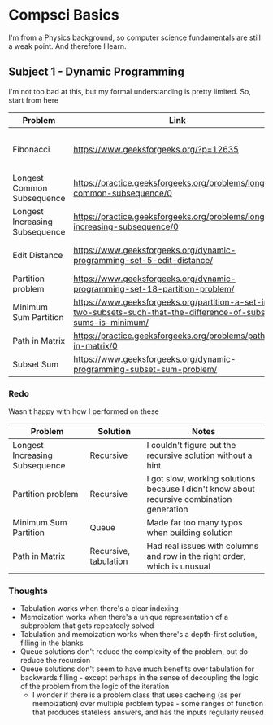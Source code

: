 # Compsci Basics

I'm from a Physics background, so computer science fundamentals are still a weak point. And therefore I learn.

## Subject 1 - Dynamic Programming

I'm not too bad at this, but my formal understanding is pretty limited. So, start from here

| Problem   | Link  | Solutions  |
| --------- | ----- | ---------- |
| Fibonacci  | https://www.geeksforgeeks.org/?p=12635  | Recursive, memoization, tabulation, sensible  |
| Longest Common Subsequence  | https://practice.geeksforgeeks.org/problems/longest-common-subsequence/0  | Recursive, memoization, tabulation  |
| Longest Increasing Subsequence  | https://practice.geeksforgeeks.org/problems/longest-increasing-subsequence/0  | Tabulation, recursive, memoization  |
| Edit Distance  | https://www.geeksforgeeks.org/dynamic-programming-set-5-edit-distance/  | Recursive, memoization, tabulation  |
| Partition problem  | https://www.geeksforgeeks.org/dynamic-programming-set-18-partition-problem/  | Recursive  |
| Minimum Sum Partition  | https://www.geeksforgeeks.org/partition-a-set-into-two-subsets-such-that-the-difference-of-subset-sums-is-minimum/  | Recursive, Queue  |
| Path in Matrix  | https://practice.geeksforgeeks.org/problems/path-in-matrix/0  | Recursive, memoization  |
| Subset Sum  | https://www.geeksforgeeks.org/dynamic-programming-subset-sum-problem/  | Recursive  |

### Redo

Wasn't happy with how I performed on these

| Problem  | Solution  | Notes  |
| -------- | --------- | ------ |
| Longest Increasing Subsequence  | Recursive  | I couldn't figure out the recursive solution without a hint  |
| Partition problem  | Recursive  | I got slow, working solutions because I didn't know about recursive combination generation  |
| Minimum Sum Partition  | Queue  | Made far too many typos when building solution  |
| Path in Matrix  | Recursive, tabulation  | Had real issues with columns and row in the right order, which is unusual  |

### Thoughts

* Tabulation works when there's a clear indexing
* Memoization works when there's a unique representation of a subproblem that gets repeatedly solved
* Tabulation and memoization works when there's a depth-first solution, filling in the blanks
* Queue solutions don't reduce the complexity of the problem, but do reduce the recursion
* Queue solutions don't seem to have much benefits over tabulation for backwards filling - except perhaps in the sense of decoupling the logic of the problem from the logic of the iteration
  * I wonder if there is a problem class that uses cacheing (as per memoization) over multiple problem types - some ranges of function that produces stateless answers, and has the inputs regularly reused

